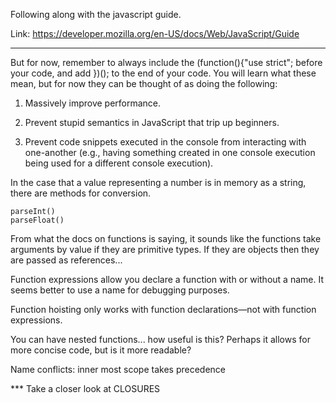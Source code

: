 Following along with the javascript guide.

Link: https://developer.mozilla.org/en-US/docs/Web/JavaScript/Guide


-----------------------------------------------------------------------

But for now, remember to always include the (function(){"use strict"; before your code, and add })(); to the end of your code. You will learn what these mean, but for now they can be thought of as doing the following:

1.  Massively improve performance.

2.  Prevent stupid semantics in JavaScript that trip up beginners.

3.  Prevent code snippets executed in the console from interacting with one-another (e.g., having something created in one console execution being used for a different console execution).





In the case that a value representing a number is in memory as a string, there are methods for conversion.

    parseInt()
    parseFloat()




From what the docs on functions is saying, it sounds like the functions take arguments by value if they are primitive types. If they are objects then they are passed as references...

Function expressions allow you declare a function with or without a name. It seems better to use a name for debugging purposes.

Function hoisting only works with function declarations—not with function expressions.

You can have nested functions... how useful is this? Perhaps it allows for more concise code, but is it more readable?

Name conflicts: inner most scope takes precedence

*** Take a closer look at CLOSURES







